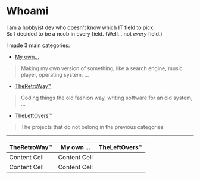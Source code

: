 # Whoami

I am a hobbyist dev who doesn't know which IT field to pick.  
So I decided to be a noob in every field. (Well... not *every* field.)

I made 3 main categories:
 - [My own... ](#Project_categories/My_own.md)
> Making my own version of something, like a search engine, music player, operating system, ...
 - [TheRetroWay™ ](#Project_categories/TheRetroWay™.md)
> Coding things the old fashion way, writing software for an old system, ...
 - [TheLeftOvers™ ](#Project_categories/TheLeftOvers™.md) 
> The projects that do not belong in the previous categories
---

| TheRetroWay™  | My own ...    |  TheLeftOvers™ |
| ------------- | ------------- |------------- |
| Content Cell  | Content Cell  |              |
| Content Cell  | Content Cell  |              |
